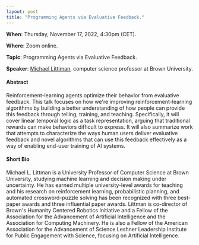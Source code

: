 ```yaml
---
layout: post 
title: "Programming Agents via Evaluative Feedback."
---
```


**When**:  Thursday, November 17, 2022, 4:30pm (CET).

**Where**: Zoom online.

**Topic**: Programming Agents via Evaluative Feedback.

**Speaker**: [Michael Littiman](https://www.littmania.com/), computer science professor at Brown University.

#### Abstract

Reinforcement-learning agents optimize their behavior from evaluative feedback. This talk focuses on how we're improving reinforcement-learning algorithms by building a better understanding of how people can provide this feedback through telling, training, and teaching. Specifically, it will cover linear temporal logic as a task representation, arguing that traditional rewards can make behaviors difficult to express. It will also summarize work that attempts to characterize the ways human users deliver evaluative feedback and novel algorithms that can use this feedback effectively as a way of enabling end-user training of AI systems.


#### Short Bio
Michael L. Littman is a University Professor of Computer Science at Brown University, studying machine learning and decision making under uncertainty. He has earned multiple university-level awards for teaching and his research on reinforcement learning, probabilistic planning, and automated crossword-puzzle solving has been recognized with three best-paper awards and three influential paper awards. Littman is co-director of Brown's Humanity Centered Robotics Initiative and a Fellow of the Association for the Advancement of Artificial Intelligence and the Association for Computing Machinery. He is also a Fellow of the American Association for the Advancement of Science Leshner Leadership Institute for Public Engagement with Science, focusing on Artificial Intelligence.

